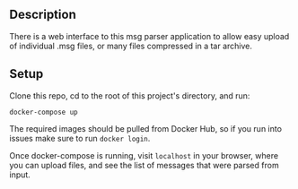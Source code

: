 ## Description

There is a web interface to this msg parser application to allow easy upload of individual .msg files, or many files compressed in a tar archive.

## Setup

Clone this repo, cd to the root of this project's directory, and run:

`docker-compose up`

The required images should be pulled from Docker Hub, so if you run into issues make sure to run `docker login`.

Once docker-compose is running, visit `localhost` in your browser, where you can upload files, and see the list of messages that were parsed from input.
